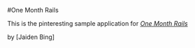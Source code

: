 #One Month Rails

This is the pinteresting sample application for
[*One Month Rails*](http://onemonthrails.com)

by [Jaiden Bing]